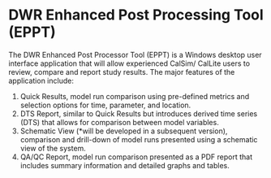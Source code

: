 # DWR Enhanced Post Processing Tool (EPPT)

The DWR Enhanced Post Processor Tool (EPPT) is a Windows desktop user interface application that will allow experienced CalSim/ CalLite users to review, compare and report study results. The major features of the application include:
1.	Quick Results, model run comparison using pre-defined metrics and selection options for time, parameter, and location. 
2.	DTS Report, similar to Quick Results but introduces derived time series (DTS) that allows for comparison between model variables.
3.	Schematic View (*will be developed in a subsequent version), comparison and drill-down of model runs presented using a schematic view of the system.
4.	QA/QC Report, model run comparison presented as a PDF report that includes summary information and detailed graphs and tables.
